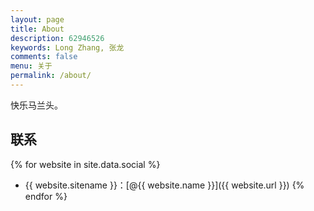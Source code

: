 ```yaml
---
layout: page
title: About
description: 62946526
keywords: Long Zhang, 张龙
comments: false
menu: 关于
permalink: /about/
---
```


快乐马兰头。

## 联系

{% for website in site.data.social %}
* {{ website.sitename }}：[@{{ website.name }}]({{ website.url }})
{% endfor %}


